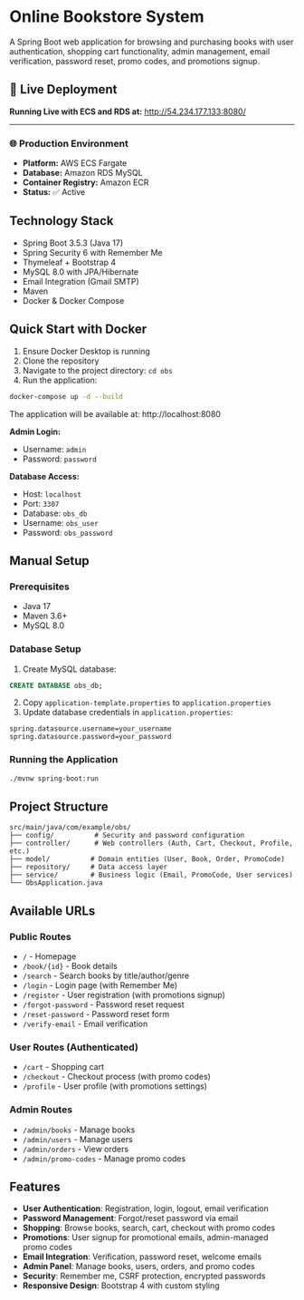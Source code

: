 # Online Bookstore System

A Spring Boot web application for browsing and purchasing books with user authentication, shopping cart functionality, admin management, email verification, password reset, promo codes, and promotions signup.
 ## 🚀 Live Deployment

  **Running Live with ECS and RDS at:**
  http://54.234.177.133:8080/

  ---

  ### 🌐 Production Environment
  - **Platform:** AWS ECS Fargate
  - **Database:** Amazon RDS MySQL
  - **Container Registry:** Amazon ECR
  - **Status:** ✅ Active
## Technology Stack

- Spring Boot 3.5.3 (Java 17)
- Spring Security 6 with Remember Me
- Thymeleaf + Bootstrap 4
- MySQL 8.0 with JPA/Hibernate
- Email Integration (Gmail SMTP)
- Maven
- Docker & Docker Compose

## Quick Start with Docker

1. Ensure Docker Desktop is running
2. Clone the repository
3. Navigate to the project directory: `cd obs`
4. Run the application:

```bash
docker-compose up -d --build
```

The application will be available at: http://localhost:8080

**Admin Login:**
- Username: `admin`
- Password: `password`

**Database Access:**
- Host: `localhost`
- Port: `3307`
- Database: `obs_db`
- Username: `obs_user`
- Password: `obs_password`

## Manual Setup

### Prerequisites
- Java 17
- Maven 3.6+
- MySQL 8.0

### Database Setup
1. Create MySQL database:
```sql
CREATE DATABASE obs_db;
```

2. Copy `application-template.properties` to `application.properties`
3. Update database credentials in `application.properties`:
```properties
spring.datasource.username=your_username
spring.datasource.password=your_password
```

### Running the Application
```bash
./mvnw spring-boot:run
```

## Project Structure

```
src/main/java/com/example/obs/
├── config/          # Security and password configuration
├── controller/      # Web controllers (Auth, Cart, Checkout, Profile, etc.)
├── model/          # Domain entities (User, Book, Order, PromoCode)
├── repository/     # Data access layer
├── service/        # Business logic (Email, PromoCode, User services)
└── ObsApplication.java
```

## Available URLs

### Public Routes
- `/` - Homepage
- `/book/{id}` - Book details
- `/search` - Search books by title/author/genre
- `/login` - Login page (with Remember Me)
- `/register` - User registration (with promotions signup)
- `/forgot-password` - Password reset request
- `/reset-password` - Password reset form
- `/verify-email` - Email verification

### User Routes (Authenticated)
- `/cart` - Shopping cart
- `/checkout` - Checkout process (with promo codes)
- `/profile` - User profile (with promotions settings)

### Admin Routes
- `/admin/books` - Manage books
- `/admin/users` - Manage users
- `/admin/orders` - View orders
- `/admin/promo-codes` - Manage promo codes

## Features

- **User Authentication**: Registration, login, logout, email verification
- **Password Management**: Forgot/reset password via email
- **Shopping**: Browse books, search, cart, checkout with promo codes
- **Promotions**: User signup for promotional emails, admin-managed promo codes
- **Email Integration**: Verification, password reset, welcome emails
- **Admin Panel**: Manage books, users, orders, and promo codes
- **Security**: Remember me, CSRF protection, encrypted passwords
- **Responsive Design**: Bootstrap 4 with custom styling
